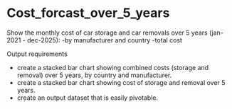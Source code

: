 # Cost_forcast_over_5_years
Show the monthly cost of car storage and car removals over 5 years (jan-2021 - dec-2025):
     -by manufacturer and country
     -total cost
      
Output requirements 
- create a stacked bar chart showing combined costs (storage and removal) over 5 years, by country and manufacturer.
- create a stacked bar chart showing cost of storage and removal over 5 years.
- create an output dataset that is easily pivotable. 
